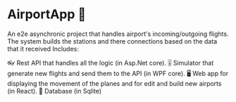 
# AirportApp 🛫
An e2e asynchronic project that handles airport's incoming/outgoing flights.
The system builds the stations and there connections based on the data that it received 
Includes:

👓 Rest API that handles all the logic (in Asp.Net core).
🎚 Simulator that generate new flights and send them to the API (in WPF core).
🖥 Web app for displaying the movement of the planes and for edit and build new airports (in React).
💾 Database (in Sqlite)

